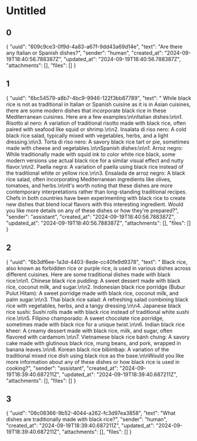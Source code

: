 # Untitled

## 0

{
  "uuid": "609c9ce3-0f9d-4a83-a67f-9dd43a69d14e",
  "text": "Are there any Italian or Spanish dishes?",
  "sender": "human",
  "created_at": "2024-09-19T18:40:56.788387Z",
  "updated_at": "2024-09-19T18:40:56.788387Z",
  "attachments": [],
  "files": []
}

## 1

{
  "uuid": "6bc54579-a8b7-4bc9-9946-122f3bb87789",
  "text": " While black rice is not as traditional in Italian or Spanish cuisine as it is in Asian cuisines, there are some modern dishes that incorporate black rice in these Mediterranean cuisines. Here are a few examples:\n\nItalian dishes:\n\n1. Risotto al nero: A variation of traditional risotto made with black rice, often paired with seafood like squid or shrimp.\n\n2. Insalata di riso nero: A cold black rice salad, typically mixed with vegetables, herbs, and a light dressing.\n\n3. Torta di riso nero: A savory black rice tart or pie, sometimes made with cheese and vegetables.\n\nSpanish dishes:\n\n1. Arroz negro: While traditionally made with squid ink to color white rice black, some modern versions use actual black rice for a similar visual effect and nutty flavor.\n\n2. Paella negra: A variation of paella using black rice instead of the traditional white or yellow rice.\n\n3. Ensalada de arroz negro: A black rice salad, often incorporating Mediterranean ingredients like olives, tomatoes, and herbs.\n\nIt's worth noting that these dishes are more contemporary interpretations rather than long-standing traditional recipes. Chefs in both countries have been experimenting with black rice to create new dishes that blend local flavors with this interesting ingredient. Would you like more details on any of these dishes or how they're prepared?",
  "sender": "assistant",
  "created_at": "2024-09-19T18:40:56.788387Z",
  "updated_at": "2024-09-19T18:40:56.788387Z",
  "attachments": [],
  "files": []
}

## 2

{
  "uuid": "6b3df6ee-1a3d-4403-8ede-cc40fe9d9378",
  "text": " Black rice, also known as forbidden rice or purple rice, is used in various dishes across different cuisines. Here are some traditional dishes made with black rice:\n\n1. Chinese black rice pudding: A sweet dessert made with black rice, coconut milk, and sugar.\n\n2. Indonesian black rice porridge (Bubur Pulut Hitam): A sweet porridge made with black rice, coconut milk, and palm sugar.\n\n3. Thai black rice salad: A refreshing salad combining black rice with vegetables, herbs, and a tangy dressing.\n\n4. Japanese black rice sushi: Sushi rolls made with black rice instead of traditional white sushi rice.\n\n5. Filipino champorado: A sweet chocolate rice porridge, sometimes made with black rice for a unique twist.\n\n6. Indian black rice kheer: A creamy dessert made with black rice, milk, and sugar, often flavored with cardamom.\n\n7. Vietnamese black rice bánh chưng: A savory cake made with glutinous black rice, mung beans, and pork, wrapped in banana leaves.\n\n8. Korean black rice bibimbap: A variation of the traditional mixed rice dish using black rice as the base.\n\nWould you like more information about any of these dishes or how black rice is used in cooking?",
  "sender": "assistant",
  "created_at": "2024-09-19T18:39:40.687211Z",
  "updated_at": "2024-09-19T18:39:40.687211Z",
  "attachments": [],
  "files": []
}

## 3

{
  "uuid": "08c08366-9b52-4044-a262-fc3d97ea3858",
  "text": "What dishes are traditionally made with black rice?",
  "sender": "human",
  "created_at": "2024-09-19T18:39:40.687211Z",
  "updated_at": "2024-09-19T18:39:40.687211Z",
  "attachments": [],
  "files": []
}

